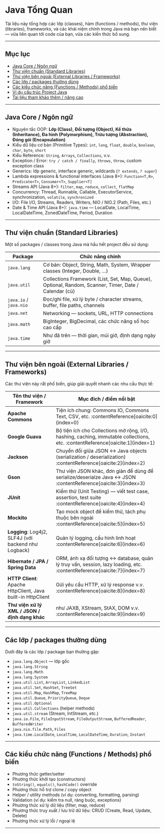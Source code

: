 # Java Tổng Quan

Tài liệu này tổng hợp các lớp (classes), hàm (functions / methods), thư viện (libraries), frameworks, và các khái niệm chính trong Java mà bạn nên biết — vừa liên quan tới code của bạn, vừa các kiến thức bổ sung.

---

## Mục lục

- [Java Core / Ngôn ngữ](#java-core--ng%C3%B4n-ng%E1%BB%AF)  
- [Thư viện chuẩn (Standard Libraries)](#th%C6%B0_vi%E1%BB%87n-chu%E1%BA%A3n-standard-libraries)  
- [Thư viện bên ngoài (External Libraries / Frameworks)](#th%C6%B0_vi%E1%BB%87n-b%C3%AAn-ng%C6%B0%E1%BB%9Bc-external-libraries--frameworks)  
- [Các lớp / packages thường dùng](#c%C3%A1c-l%C6%B0%E1%BB%A3ng--packages-th%C6%B0%E1%BB%A7ng-d%C3%B9ng)  
- [Các kiểu chức năng (Functions / Methods) phổ biến](#c%C3%A1c-k%E1%BB%B9u-ch%E1%BB%A9c-n%C4%A9ng-functions--methods-ph%E1%BB%8F-bi%E1%BB%85n)  
- [Ví dụ cấu trúc Project Java](#v%C3%AD-d%E1%BB%B5-c%E1%BA%A5u-tr%C3%BAc-project-java)  
- [Tài liệu tham khảo thêm / nâng cao](#t%C3%A0i-li%E1%BB%87u-tham-kh%E1%BA%A3o-th%C3%AAm--n%C3%A2ng-cao)

---

## Java Core / Ngôn ngữ

- Nguyên tắc OOP: **Lớp (Class), Đối tượng (Object), Kế thừa (Inheritance), Đa hình (Polymorphism), Trừu tượng (Abstraction), Đóng gói (Encapsulation)**  
- Kiểu dữ liệu cơ bản (Primitive Types): `int`, `long`, `float`, `double`, `boolean`, `char`, `byte`, `short`  
- Kiểu Reference: `String`, `Arrays`, `Collections`, v.v.  
- Exception / Error: `try / catch / finally`, `throws`, `throw`, custom exception class  
- Generics: lớp generic, interface generic, wildcards (`? extends`, `? super`)  
- Lambda expressions & functional interfaces (Java 8+): `Function<T,R>`, `Predicate<T>`, `Consumer<T>`, `Supplier<T]`  
- Streams API (Java 8+): `filter`, `map`, `reduce`, `collect`, `flatMap`  
- Concurrency: Thread, Runnable, Callable, ExecutorService, synchronization, `volatile`, `synchronized`  
- I/O: File I/O, Streams, Readers, Writers, NIO / NIO.2 (Path, Files, etc.)  
- Date & Time API (Java 8+): `java.time` — LocalDate, LocalTime, LocalDateTime, ZonedDateTime, Period, Duration  

---

## Thư viện chuẩn (Standard Libraries)

Một số packages / classes trong Java mà hầu hết project đều sử dụng:

| Package | Chức năng chính |
|---|---|
| `java.lang` | Cơ bản: Object, String, Math, System, Wrapper classes (Integer, Double, …) |
| `java.util` | Collections Framework (List, Set, Map, Queue), Optional, Random, Scanner, Timer, Date / Calendar (cũ) |
| `java.io` / `java.nio` | Đọc/ghi file, xử lý byte / character streams, buffer, file paths, channels |
| `java.net` | Networking — sockets, URL, HTTP connections |
| `java.math` | BigInteger, BigDecimal, các chức năng số học cao cấp |
| `java.time` | Như đã trên — thời gian, múi giờ, định dạng ngày giờ |

---

## Thư viện bên ngoài (External Libraries / Frameworks)

Các thư viện này rất phổ biến, giúp giải quyết nhanh các nhu cầu thực tế:

| Tên thư viện / Framework | Mục đích / điểm nổi bật |
|---|---|
| **Apache Commons** | Tiện ích chung: Commons IO, Commons Text, CSV, etc. :contentReference[oaicite:0]{index=0} |
| **Google Guava** | Bộ tiện ích cho Collections mở rộng, I/O, hashing, caching, immutable collections, etc. :contentReference[oaicite:1]{index=1} |
| **Jackson** | Chuyển đổi giữa JSON ↔ Java objects (serialization / deserialization) :contentReference[oaicite:2]{index=2} |
| **Gson** | Thư viện JSON khác, đơn giản để dùng để serialize/deserialze Java ↔ JSON :contentReference[oaicite:3]{index=3} |
| **JUnit** | Kiểm thử (Unit Testing) — viết test case, assertion, test suite :contentReference[oaicite:4]{index=4} |
| **Mockito** | Tạo mock object để kiểm thử, tách phụ thuộc bên ngoài :contentReference[oaicite:5]{index=5} |
| **Logging**: Log4j2, SLF4J (với backend như Logback) | Quản lý logging, cấu hình linh hoạt :contentReference[oaicite:6]{index=6} |
| **Hibernate / JPA / Spring Data** | ORM, ánh xạ đối tượng ↔ database, quản lý truy vấn, session, lazy loading, etc. :contentReference[oaicite:7]{index=7} |
| **HTTP Client**: Apache HttpClient, Java built-in HttpClient | Gửi yêu cầu HTTP, xử lý response v.v. :contentReference[oaicite:8]{index=8} |
| **Thư viện xử lý XML / JSON / định dạng khác** | như JAXB, XStream, StAX, DOM v.v. :contentReference[oaicite:9]{index=9} |

---

## Các lớp / packages thường dùng

Dưới đây là các lớp / package bạn thường gặp:

- `java.lang.Object` — lớp gốc  
- `java.lang.String`  
- `java.lang.Math`  
- `java.lang.System`  
- `java.util.List`, `ArrayList`, `LinkedList`  
- `java.util.Set`, `HashSet`, `TreeSet`  
- `java.util.Map`, `HashMap`, `TreeMap`  
- `java.util.Queue`, `PriorityQueue`, `Deque`  
- `java.util.Optional`  
- `java.util.Collections` (helper methods)  
- `java.util.stream` (Stream, IntStream, etc.)  
- `java.io.File`, `FileInputStream`, `FileOutputStream`, `BufferedReader`, `BufferedWriter`  
- `java.nio.file.Path`, `Files`  
- `java.time.LocalDate`, `LocalTime`, `LocalDateTime`, `Duration`, `Instant`  

---

## Các kiểu chức năng (Functions / Methods) phổ biến

- Phương thức getter/setter  
- Phương thức khởi tạo (constructors)  
- `toString()`, `equals()`, `hashCode()` override  
- Phương thức hỗ trợ clone / copy object  
- Helper / utility methods (ví dụ: converting, formatting, parsing)  
- Validation (ví dụ: kiểm tra null, ràng buộc, exceptions)  
- Phương thức xử lý dữ liệu (filter, map, reduce)  
- Phương thức truy xuất / lưu trữ dữ liệu: CRUD (Create, Read, Update, Delete)  
- Phương thức xử lý lỗi / ngoại lệ  

---



